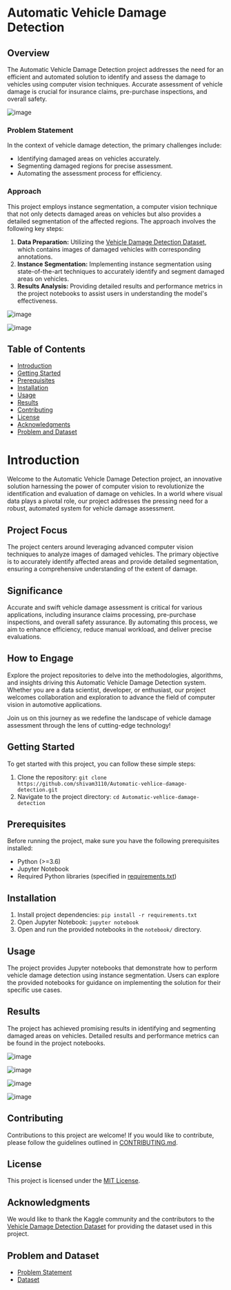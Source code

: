 # Automatic Vehicle Damage Detection

## Overview
The Automatic Vehicle Damage Detection project addresses the need for an efficient and automated solution to identify and assess the damage to vehicles using computer vision techniques. Accurate assessment of vehicle damage is crucial for insurance claims, pre-purchase inspections, and overall safety.

![image](https://github.com/shivam3110/Automatic_vehicle_damage_detection/assets/56818878/c5d08abe-d443-4394-8287-a7899c5b2776)


### Problem Statement
In the context of vehicle damage detection, the primary challenges include:
- Identifying damaged areas on vehicles accurately.
- Segmenting damaged regions for precise assessment.
- Automating the assessment process for efficiency.

### Approach
This project employs instance segmentation, a computer vision technique that not only detects damaged areas on vehicles but also provides a detailed segmentation of the affected regions. The approach involves the following key steps:
1. **Data Preparation:** Utilizing the [Vehicle Damage Detection Dataset](https://www.kaggle.com/datasets/hendrichscullen/vehide-dataset-automatic-vehicle-damage-detection), which contains images of damaged vehicles with corresponding annotations.
2. **Instance Segmentation:** Implementing instance segmentation using state-of-the-art techniques to accurately identify and segment damaged areas on vehicles.
3. **Results Analysis:** Providing detailed results and performance metrics in the project notebooks to assist users in understanding the model's effectiveness.


![image](https://github.com/shivam3110/Automatic_vehicle_damage_detection/assets/56818878/70f59a2f-9b90-4d7e-b649-b1a186dcde35)

![image](https://github.com/shivam3110/Automatic_vehicle_damage_detection/assets/56818878/1fb21eab-99b0-4c22-8843-7577b482f85f)






## Table of Contents
- [Introduction](#introduction)
- [Getting Started](#getting-started)
- [Prerequisites](#prerequisites)
- [Installation](#installation)
- [Usage](#usage)
- [Results](#results)
- [Contributing](#contributing)
- [License](#license)
- [Acknowledgments](#acknowledgments)
- [Problem and Dataset](#problem-and-dataset)


# Introduction

Welcome to the Automatic Vehicle Damage Detection project, an innovative solution harnessing the power of computer vision to revolutionize the identification and evaluation of damage on vehicles. In a world where visual data plays a pivotal role, our project addresses the pressing need for a robust, automated system for vehicle damage assessment.

## Project Focus
The project centers around leveraging advanced computer vision techniques to analyze images of damaged vehicles. The primary objective is to accurately identify affected areas and provide detailed segmentation, ensuring a comprehensive understanding of the extent of damage.

## Significance
Accurate and swift vehicle damage assessment is critical for various applications, including insurance claims processing, pre-purchase inspections, and overall safety assurance. By automating this process, we aim to enhance efficiency, reduce manual workload, and deliver precise evaluations.

## How to Engage
Explore the project repositories to delve into the methodologies, algorithms, and insights driving this Automatic Vehicle Damage Detection system. Whether you are a data scientist, developer, or enthusiast, our project welcomes collaboration and exploration to advance the field of computer vision in automotive applications.

Join us on this journey as we redefine the landscape of vehicle damage assessment through the lens of cutting-edge technology!


## Getting Started
To get started with this project, you can follow these simple steps:
1. Clone the repository: `git clone https://github.com/shivam3110/Automatic-vehlice-damage-detection.git`
2. Navigate to the project directory: `cd Automatic-vehlice-damage-detection`

## Prerequisites
Before running the project, make sure you have the following prerequisites installed:
- Python (>=3.6)
- Jupyter Notebook
- Required Python libraries (specified in [requirements.txt](requirements.txt))

## Installation
1. Install project dependencies: `pip install -r requirements.txt`
2. Open Jupyter Notebook: `jupyter notebook`
3. Open and run the provided notebooks in the `notebook/` directory.

## Usage
The project provides Jupyter notebooks that demonstrate how to perform vehicle damage detection using instance segmentation. Users can explore the provided notebooks for guidance on implementing the solution for their specific use cases.

## Results
The project has achieved promising results in identifying and segmenting damaged areas on vehicles. Detailed results and performance metrics can be found in the project notebooks.

![image](https://github.com/shivam3110/Automatic_vehicle_damage_detection/assets/56818878/d9bb0644-0b1b-4cad-bfcb-39d5bac779ab)


![image](https://github.com/shivam3110/Automatic_vehicle_damage_detectionassets/56818878/0e7bbbcf-65d9-42e2-bb75-3e29f5968301)

![image](https://github.com/shivam3110/Automatic_vehicle_damage_detection/assets/56818878/6474ed51-4857-44ac-ba2f-371675b05098)

![image](https://github.com/shivam3110/Automatic_vehicle_damage_detection/assets/56818878/a8ac86af-9679-4aee-a6e6-7896e84cb02d)



## Contributing
Contributions to this project are welcome! If you would like to contribute, please follow the guidelines outlined in [CONTRIBUTING.md](CONTRIBUTING.md).

## License
This project is licensed under the [MIT License](LICENSE).

## Acknowledgments
We would like to thank the Kaggle community and the contributors to the [Vehicle Damage Detection Dataset](https://www.kaggle.com/datasets/hendrichscullen/vehide-dataset-automatic-vehicle-damage-detection) for providing the dataset used in this project.

## Problem and Dataset
- [Problem Statement](https://www.kaggle.com/datasets/hendrichscullen/vehide-dataset-automatic-vehicle-damage-detection)
- [Dataset](https://www.kaggle.com/datasets/hendrichscullen/vehide-dataset-automatic-vehicle-damage-detection/data)
